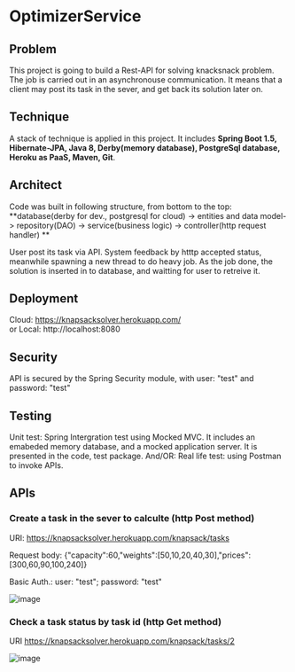 # OptimizerService

## Problem
This project is going to build a Rest-API for solving knacksnack problem. The job is carried out in an asynchronouse communication.
It means that a client may post its task in the sever, and get back its solution later on.  

## Technique
A stack of technique is applied in this project. It includes **Spring Boot 1.5, Hibernate-JPA, Java 8, Derby(memory database), PostgreSql database, Heroku as PaaS, Maven, Git**. 

## Architect
Code was built in following structure, from bottom to the top: 
**database(derby for dev., postgresql for cloud) -> entities and data model-> repository(DAO) -> service(business logic) -> controller(http request handler) **

User post its task via API. System feedback by htttp accepted status, meanwhile spawning a new thread to do heavy job. As the job done, the solution is inserted in to database, and waitting for user to retreive it. 

## Deployment
Cloud: https://knapsacksolver.herokuapp.com/   
or 
Local: http://localhost:8080

## Security
API is secured by the Spring Security module, with user: "test" and password: "test"

## Testing 
Unit test: Spring Intergration test using Mocked MVC. It includes an emabeded memory database, and a mocked application server.
It is presented in the code, test package. 
And/OR: 
Real life test: using Postman to invoke APIs. 

## APIs
### Create a task in the sever to calculte (http Post method)
URI: https://knapsacksolver.herokuapp.com/knapsack/tasks

Request body: {"capacity":60,"weights":[50,10,20,40,30],"prices":[300,60,90,100,240]}

Basic Auth.: user: "test"; password: "test"

![image](https://user-images.githubusercontent.com/17804600/30811114-8729fdaa-a207-11e7-9a3d-ba63dea7ea3f.png)


### Check a task status by task id (http Get method)
URI https://knapsacksolver.herokuapp.com/knapsack/tasks/2

![image](https://user-images.githubusercontent.com/17804600/30812301-b4d9ff9a-a20a-11e7-906c-cf2a413cf9ce.png)











